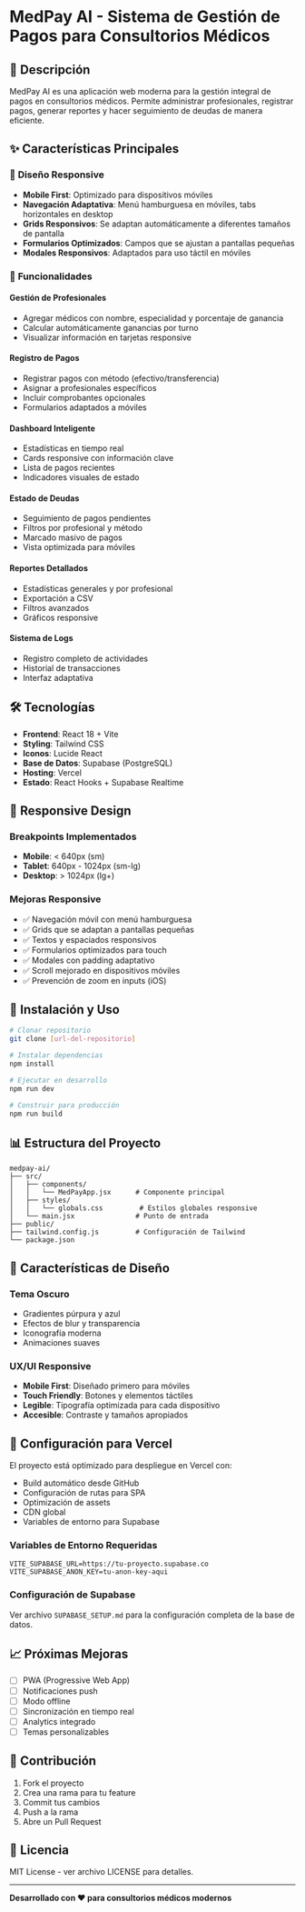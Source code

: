# MedPay AI - Sistema de Gestión de Pagos para Consultorios Médicos

## 🏥 Descripción

MedPay AI es una aplicación web moderna para la gestión integral de pagos en consultorios médicos. Permite administrar profesionales, registrar pagos, generar reportes y hacer seguimiento de deudas de manera eficiente.

## ✨ Características Principales

### 📱 **Diseño Responsive**
- **Mobile First**: Optimizado para dispositivos móviles
- **Navegación Adaptativa**: Menú hamburguesa en móviles, tabs horizontales en desktop
- **Grids Responsivos**: Se adaptan automáticamente a diferentes tamaños de pantalla
- **Formularios Optimizados**: Campos que se ajustan a pantallas pequeñas
- **Modales Responsivos**: Adaptados para uso táctil en móviles

### 🎯 **Funcionalidades**

#### Gestión de Profesionales
- Agregar médicos con nombre, especialidad y porcentaje de ganancia
- Calcular automáticamente ganancias por turno
- Visualizar información en tarjetas responsive

#### Registro de Pagos
- Registrar pagos con método (efectivo/transferencia)
- Asignar a profesionales específicos
- Incluir comprobantes opcionales
- Formularios adaptados a móviles

#### Dashboard Inteligente
- Estadísticas en tiempo real
- Cards responsive con información clave
- Lista de pagos recientes
- Indicadores visuales de estado

#### Estado de Deudas
- Seguimiento de pagos pendientes
- Filtros por profesional y método
- Marcado masivo de pagos
- Vista optimizada para móviles

#### Reportes Detallados
- Estadísticas generales y por profesional
- Exportación a CSV
- Filtros avanzados
- Gráficos responsive

#### Sistema de Logs
- Registro completo de actividades
- Historial de transacciones
- Interfaz adaptativa

## 🛠️ Tecnologías

- **Frontend**: React 18 + Vite
- **Styling**: Tailwind CSS
- **Iconos**: Lucide React
- **Base de Datos**: Supabase (PostgreSQL)
- **Hosting**: Vercel
- **Estado**: React Hooks + Supabase Realtime

## 📱 Responsive Design

### Breakpoints Implementados
- **Mobile**: < 640px (sm)
- **Tablet**: 640px - 1024px (sm-lg)
- **Desktop**: > 1024px (lg+)

### Mejoras Responsive
- ✅ Navegación móvil con menú hamburguesa
- ✅ Grids que se adaptan a pantallas pequeñas
- ✅ Textos y espaciados responsivos
- ✅ Formularios optimizados para touch
- ✅ Modales con padding adaptativo
- ✅ Scroll mejorado en dispositivos móviles
- ✅ Prevención de zoom en inputs (iOS)

## 🚀 Instalación y Uso

```bash
# Clonar repositorio
git clone [url-del-repositorio]

# Instalar dependencias
npm install

# Ejecutar en desarrollo
npm run dev

# Construir para producción
npm run build
```

## 📊 Estructura del Proyecto

```
medpay-ai/
├── src/
│   ├── components/
│   │   └── MedPayApp.jsx      # Componente principal
│   ├── styles/
│   │   └── globals.css         # Estilos globales responsive
│   └── main.jsx               # Punto de entrada
├── public/
├── tailwind.config.js         # Configuración de Tailwind
└── package.json
```

## 🎨 Características de Diseño

### Tema Oscuro
- Gradientes púrpura y azul
- Efectos de blur y transparencia
- Iconografía moderna
- Animaciones suaves

### UX/UI Responsive
- **Mobile First**: Diseñado primero para móviles
- **Touch Friendly**: Botones y elementos táctiles
- **Legible**: Tipografía optimizada para cada dispositivo
- **Accesible**: Contraste y tamaños apropiados

## 🔧 Configuración para Vercel

El proyecto está optimizado para despliegue en Vercel con:

- Build automático desde GitHub
- Configuración de rutas para SPA
- Optimización de assets
- CDN global
- Variables de entorno para Supabase

### Variables de Entorno Requeridas

```env
VITE_SUPABASE_URL=https://tu-proyecto.supabase.co
VITE_SUPABASE_ANON_KEY=tu-anon-key-aqui
```

### Configuración de Supabase

Ver archivo `SUPABASE_SETUP.md` para la configuración completa de la base de datos.

## 📈 Próximas Mejoras

- [ ] PWA (Progressive Web App)
- [ ] Notificaciones push
- [ ] Modo offline
- [ ] Sincronización en tiempo real
- [ ] Analytics integrado
- [ ] Temas personalizables

## 🤝 Contribución

1. Fork el proyecto
2. Crea una rama para tu feature
3. Commit tus cambios
4. Push a la rama
5. Abre un Pull Request

## 📄 Licencia

MIT License - ver archivo LICENSE para detalles.

---

**Desarrollado con ❤️ para consultorios médicos modernos**